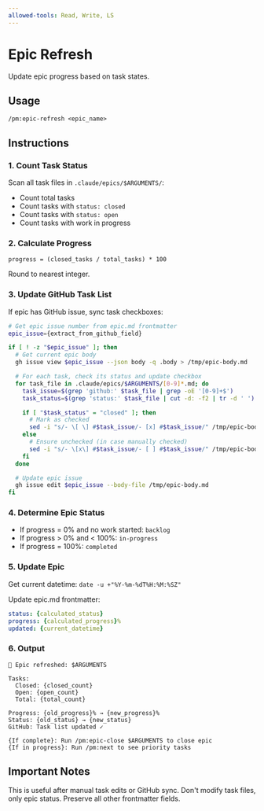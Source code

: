 ```yaml
---
allowed-tools: Read, Write, LS
---
```


# Epic Refresh

Update epic progress based on task states.

## Usage
```
/pm:epic-refresh <epic_name>
```

## Instructions

### 1. Count Task Status

Scan all task files in `.claude/epics/$ARGUMENTS/`:
- Count total tasks
- Count tasks with `status: closed`
- Count tasks with `status: open`
- Count tasks with work in progress

### 2. Calculate Progress

```
progress = (closed_tasks / total_tasks) * 100
```

Round to nearest integer.

### 3. Update GitHub Task List

If epic has GitHub issue, sync task checkboxes:

```bash
# Get epic issue number from epic.md frontmatter
epic_issue={extract_from_github_field}

if [ ! -z "$epic_issue" ]; then
  # Get current epic body
  gh issue view $epic_issue --json body -q .body > /tmp/epic-body.md

  # For each task, check its status and update checkbox
  for task_file in .claude/epics/$ARGUMENTS/[0-9]*.md; do
    task_issue=$(grep 'github:' $task_file | grep -oE '[0-9]+$')
    task_status=$(grep 'status:' $task_file | cut -d: -f2 | tr -d ' ')

    if [ "$task_status" = "closed" ]; then
      # Mark as checked
      sed -i "s/- \[ \] #$task_issue/- [x] #$task_issue/" /tmp/epic-body.md
    else
      # Ensure unchecked (in case manually checked)
      sed -i "s/- \[x\] #$task_issue/- [ ] #$task_issue/" /tmp/epic-body.md
    fi
  done

  # Update epic issue
  gh issue edit $epic_issue --body-file /tmp/epic-body.md
fi
```

### 4. Determine Epic Status

- If progress = 0% and no work started: `backlog`
- If progress > 0% and < 100%: `in-progress`
- If progress = 100%: `completed`

### 5. Update Epic

Get current datetime: `date -u +"%Y-%m-%dT%H:%M:%SZ"`

Update epic.md frontmatter:
```yaml
status: {calculated_status}
progress: {calculated_progress}%
updated: {current_datetime}
```

### 6. Output

```
🔄 Epic refreshed: $ARGUMENTS

Tasks:
  Closed: {closed_count}
  Open: {open_count}
  Total: {total_count}

Progress: {old_progress}% → {new_progress}%
Status: {old_status} → {new_status}
GitHub: Task list updated ✓

{If complete}: Run /pm:epic-close $ARGUMENTS to close epic
{If in progress}: Run /pm:next to see priority tasks
```

## Important Notes

This is useful after manual task edits or GitHub sync.
Don't modify task files, only epic status.
Preserve all other frontmatter fields.
